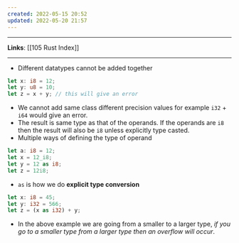 ```yaml
---
created: 2022-05-15 20:52
updated: 2022-05-20 21:57
---
```

---
**Links**: [[105 Rust Index]]

---
- Different datatypes cannot be added together
```rust
let x: i8 = 12;
let y: u8 = 10;
let z = x + y; // this will give an error
```
- We cannot add same class different precision values for example `i32` + `i64` would give an error.
- The result is same type as that of the operands. If the operands are `i8` then the result will also be `i8` unless explicitly type casted.
- Multiple ways of defining the type of operand 
```rust
let a: i8 = 12;
let x = 12_i8;
let y = 12 as i8;
let z = 12i8;
```
- `as` is how we do **explicit type conversion**
```rust
let x: i8 = 45;
let y: i32 = 566;
let z = (x as i32) + y;
```
- In the above example we are going from a smaller to a larger type, *if you go to a smaller type from a larger type then an overflow will occur*.